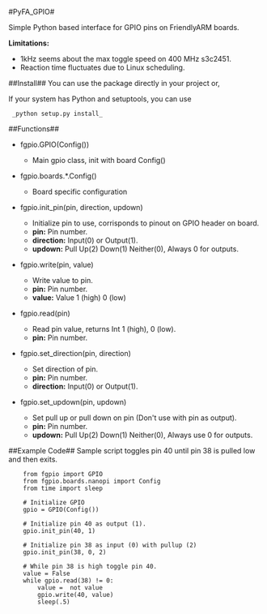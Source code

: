 #PyFA_GPIO#

Simple Python based interface for GPIO pins on FriendlyARM boards.

**Limitations:**

* 1kHz seems about the max toggle speed on 400 MHz s3c2451.
* Reaction time fluctuates due to Linux scheduling.

##Install##
You can use the package directly in your project or,

If your system has Python and setuptools, you can use

     _python setup.py install_

##Functions##
* fgpio.GPIO(Config())
    * Main gpio class, init with board Config()
* fgpio.boards.*.Config()
    * Board specific configuration

* fgpio.init_pin(pin, direction, updown)
    * Initialize pin to use, corrisponds to pinout on GPIO header on board.
    * **pin:** Pin number.
    * **direction:** Input(0) or Output(1).
    * **updown:** Pull Up(2) Down(1) Neither(0), Always 0 for outputs.

* fgpio.write(pin, value)
    * Write value to pin.
    * **pin:** Pin number.
    * **value:** Value 1 (high) 0 (low)

* fgpio.read(pin)
    * Read pin value, returns Int 1 (high), 0 (low).
    * **pin:** Pin number.

* fgpio.set_direction(pin, direction)
    * Set direction of pin.
    * **pin:** Pin number.
    * **direction:** Input(0) or Output(1).

* fgpio.set_updown(pin, updown)
    * Set pull up or pull down on pin (Don't use with pin as output).
    * **pin:** Pin number.
    * **updown:** Pull Up(2) Down(1) Neither(0), Always use 0 for outputs.

##Example Code##
Sample script toggles pin 40 until pin 38 is pulled low and then exits.

        from fgpio import GPIO
        from fgpio.boards.nanopi import Config
        from time import sleep

        # Initialize GPIO
        gpio = GPIO(Config())

        # Initialize pin 40 as output (1).
        gpio.init_pin(40, 1)

        # Initialize pin 38 as input (0) with pullup (2)
        gpio.init_pin(38, 0, 2)

        # While pin 38 is high toggle pin 40.
        value = False
        while gpio.read(38) != 0:
            value =  not value
            gpio.write(40, value)
            sleep(.5)

